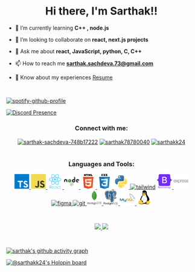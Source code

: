 <h1 align="center">Hi there, I'm Sarthak!!</h1>

- 🌱 I’m currently learning **C++ , node.js**

- 👯 I’m looking to collaborate on **react, next.js projects**

- 💬 Ask me about **react, JavaScript, python, C, C++**

- 📫 How to reach me **sarthak.sachdeva.73@gmail.com**

- 📄 Know about my experiences [Resume](https://drive.google.com/file/d/1wGuDEQXCEbExi12dDVNXJQFE7biZBiDH/view?usp=sharing)

<br>

[![spotify-github-profile](https://spotify-github-profile.vercel.app/api/view?uid=ox189d5c0w1mssnvje6ylr23a&cover_image=true&theme=novatorem&bar_color=b14e4e&bar_color_cover=false)](https://github.com/kittinan/spotify-github-profile)

[![Discord Presence](https://lanyard.cnrad.dev/api/453148166548750346)](https://discord.com/users/453148166548750346)

<h3 align="center">Connect with me:</h3>
<p align="center">
<a href="https://linkedin.com/in/sarthak-sachdeva-748b17222" target="blank"><img align="center" src="https://raw.githubusercontent.com/rahuldkjain/github-profile-readme-generator/master/src/images/icons/Social/linked-in-alt.svg" alt="sarthak-sachdeva-748b17222" height="30" width="40" /></a>
</a>
<a href="https://twitter.com/sarthak78780040" target="blank"><img align="center" src="https://raw.githubusercontent.com/rahuldkjain/github-profile-readme-generator/master/src/images/icons/Social/twitter.svg" alt="sarthak78780040" height="30" width="40" /></a>
<a href="https://instagram.com/sarthakk24" target="blank"><img align="center" src="https://raw.githubusercontent.com/rahuldkjain/github-profile-readme-generator/master/src/images/icons/Social/instagram.svg" alt="sarthakk24" height="30" width="40" /></a>
<br>
<br>
<h3 align="center">Languages and Tools:</h3>
<p align="center">
<a href="https://www.typescriptlang.org/" target="_blank" rel="noreferrer"> <img src="https://raw.githubusercontent.com/devicons/devicon/master/icons/typescript/typescript-original.svg" alt="typescript" width="40" height="40"/> </a> 
<a href="https://developer.mozilla.org/en-US/docs/Web/JavaScript" target="_blank" rel="noreferrer"> <img src="https://raw.githubusercontent.com/devicons/devicon/master/icons/javascript/javascript-original.svg" alt="javascript" width="40" height="40"/> </a> 
<a href="https://reactjs.org/" target="_blank" rel="noreferrer"> <img src="https://raw.githubusercontent.com/devicons/devicon/master/icons/react/react-original-wordmark.svg" alt="react" width="40" height="40"/> </a> 
<a href="https://nodejs.org" target="_blank" rel="noreferrer"> <img src="https://raw.githubusercontent.com/devicons/devicon/master/icons/nodejs/nodejs-original-wordmark.svg" alt="nodejs" width="40" height="40"/> </a> 
</a> <a href="https://www.w3.org/html/" target="_blank" rel="noreferrer"> <img src="https://raw.githubusercontent.com/devicons/devicon/master/icons/html5/html5-original-wordmark.svg" alt="html5" width="40" height="40"/> </a>
<a href="https://www.w3schools.com/css/" target="_blank" rel="noreferrer"> <img src="https://raw.githubusercontent.com/devicons/devicon/master/icons/css3/css3-original-wordmark.svg" alt="css3" width="40" height="40"/> </a> 
<a href="https://www.python.org" target="_blank" rel="noreferrer"> <img src="https://raw.githubusercontent.com/devicons/devicon/master/icons/python/python-original.svg" alt="python" width="40" height="40"/> </a> 
<a href="https://tailwindcss.com/" target="_blank" rel="noreferrer"> <img src="https://www.vectorlogo.zone/logos/tailwindcss/tailwindcss-icon.svg" alt="tailwind" width="40" height="40"/></a> 
<a href="https://getbootstrap.com" target="_blank" rel="noreferrer"> <img src="https://raw.githubusercontent.com/devicons/devicon/master/icons/bootstrap/bootstrap-plain-wordmark.svg" alt="bootstrap" width="40" height="40"/> </a> 
<a href="https://expressjs.com" target="_blank" rel="noreferrer"> <img src="https://raw.githubusercontent.com/devicons/devicon/master/icons/express/express-original-wordmark.svg" alt="express" width="40" height="40"/> </a> 
<a href="https://www.figma.com/" target="_blank" rel="noreferrer"> <img src="https://www.vectorlogo.zone/logos/figma/figma-icon.svg" alt="figma" width="40" height="40"/> </a> 
<a href="https://git-scm.com/" target="_blank" rel="noreferrer"> <img src="https://www.vectorlogo.zone/logos/git-scm/git-scm-icon.svg" alt="git" width="40" height="40"/>  
<a href="https://www.mongodb.com/" target="_blank" rel="noreferrer"> <img src="https://raw.githubusercontent.com/devicons/devicon/master/icons/mongodb/mongodb-original-wordmark.svg" alt="mongodb" width="40" height="40"/> </a> 
<a href="https://www.postgresql.org" target="_blank" rel="noreferrer"> <img src="https://raw.githubusercontent.com/devicons/devicon/master/icons/postgresql/postgresql-original-wordmark.svg" alt="postgresql" width="40" height="40"/> </a> 
<a href="https://www.mysql.com/" target="_blank" rel="noreferrer"> <img src="https://raw.githubusercontent.com/devicons/devicon/master/icons/mysql/mysql-original-wordmark.svg" alt="mysql" width="40" height="40"/> </a> 
<a href="https://www.linux.org/" target="_blank" rel="noreferrer"> <img src="https://raw.githubusercontent.com/devicons/devicon/master/icons/linux/linux-original.svg" alt="linux" width="40" height="40"/> </a> 
</p>
<br>
<p align="center">
<a href="https://github.com/sarthakk24">
  <img height="200px" src="https://github-readme-stats.vercel.app/api?username=sarthakk24&show_icons=true&theme=radical"/>
  <img height="200px" src="https://github-readme-stats-eight-theta.vercel.app/api/top-langs/?username=sarthakk24&layout=compact&langs_count=8&theme=radical"/>
</a>
</p>

<br>

[![sarthak's github activity graph](https://activity-graph.herokuapp.com/graph?username=sarthakk24&cotton_candy)](https://github.com/sarthakk24)

[![@sarthakk24's Holopin board](https://holopin.me/sarthakk24)](https://holopin.io/@sarthakk24)

